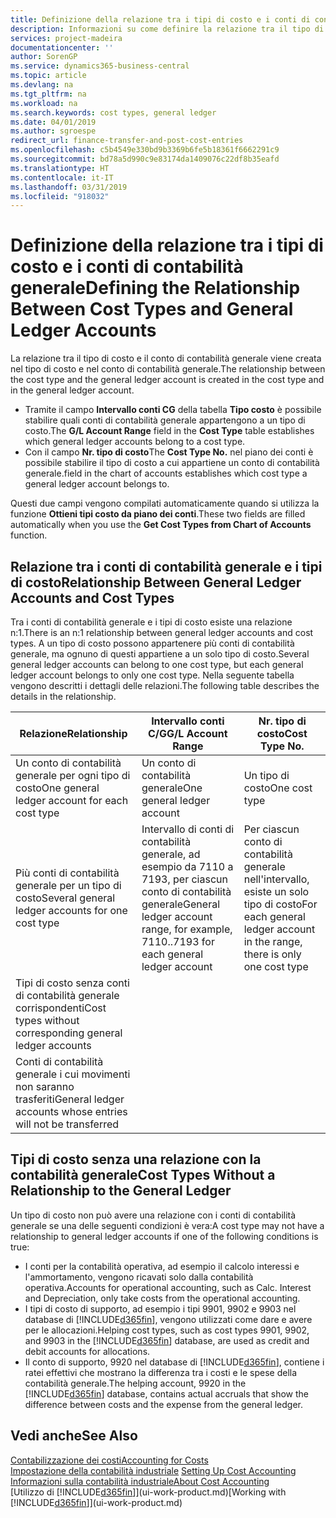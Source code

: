 ```yaml
---
title: Definizione della relazione tra i tipi di costo e i conti di contabilità generale | Microsoft Docs
description: Informazioni su come definire la relazione tra il tipo di costo e il conto di contabilità generale.
services: project-madeira
documentationcenter: ''
author: SorenGP
ms.service: dynamics365-business-central
ms.topic: article
ms.devlang: na
ms.tgt_pltfrm: na
ms.workload: na
ms.search.keywords: cost types, general ledger
ms.date: 04/01/2019
ms.author: sgroespe
redirect_url: finance-transfer-and-post-cost-entries
ms.openlocfilehash: c5b4549e330bd9b3369b6fe5b18361f6662291c9
ms.sourcegitcommit: bd78a5d990c9e83174da1409076c22df8b35eafd
ms.translationtype: HT
ms.contentlocale: it-IT
ms.lasthandoff: 03/31/2019
ms.locfileid: "918032"
---
```

# <a name="defining-the-relationship-between-cost-types-and-general-ledger-accounts"></a><span data-ttu-id="c99bb-103">Definizione della relazione tra i tipi di costo e i conti di contabilità generale</span><span class="sxs-lookup"><span data-stu-id="c99bb-103">Defining the Relationship Between Cost Types and General Ledger Accounts</span></span>
<span data-ttu-id="c99bb-104">La relazione tra il tipo di costo e il conto di contabilità generale viene creata nel tipo di costo e nel conto di contabilità generale.</span><span class="sxs-lookup"><span data-stu-id="c99bb-104">The relationship between the cost type and the general ledger account is created in the cost type and in the general ledger account.</span></span>  

* <span data-ttu-id="c99bb-105">Tramite il campo **Intervallo conti CG** della tabella **Tipo costo** è possibile stabilire quali conti di contabilità generale appartengono a un tipo di costo.</span><span class="sxs-lookup"><span data-stu-id="c99bb-105">The **G/L Account Range** field in the **Cost Type** table establishes which general ledger accounts belong to a cost type.</span></span>  
* <span data-ttu-id="c99bb-106">Con il campo **Nr. tipo di costo**</span><span class="sxs-lookup"><span data-stu-id="c99bb-106">The **Cost Type No.**</span></span> <span data-ttu-id="c99bb-107">nel piano dei conti è possibile stabilire il tipo di costo a cui appartiene un conto di contabilità generale.</span><span class="sxs-lookup"><span data-stu-id="c99bb-107">field in the chart of accounts establishes which cost type a general ledger account belongs to.</span></span>  

<span data-ttu-id="c99bb-108">Questi due campi vengono compilati automaticamente quando si utilizza la funzione **Ottieni tipi costo da piano dei conti**.</span><span class="sxs-lookup"><span data-stu-id="c99bb-108">These two fields are filled automatically when you use the **Get Cost Types from Chart of Accounts** function.</span></span>  

## <a name="relationship-between-general-ledger-accounts-and-cost-types"></a><span data-ttu-id="c99bb-109">Relazione tra i conti di contabilità generale e i tipi di costo</span><span class="sxs-lookup"><span data-stu-id="c99bb-109">Relationship Between General Ledger Accounts and Cost Types</span></span>  
<span data-ttu-id="c99bb-110">Tra i conti di contabilità generale e i tipi di costo esiste una relazione n:1.</span><span class="sxs-lookup"><span data-stu-id="c99bb-110">There is an n:1 relationship between general ledger accounts and cost types.</span></span> <span data-ttu-id="c99bb-111">A un tipo di costo possono appartenere più conti di contabilità generale, ma ognuno di questi appartiene a un solo tipo di costo.</span><span class="sxs-lookup"><span data-stu-id="c99bb-111">Several general ledger accounts can belong to one cost type, but each general ledger account belongs to only one cost type.</span></span> <span data-ttu-id="c99bb-112">Nella seguente tabella vengono descritti i dettagli delle relazioni.</span><span class="sxs-lookup"><span data-stu-id="c99bb-112">The following table describes the details in the relationship.</span></span>  

|<span data-ttu-id="c99bb-113">Relazione</span><span class="sxs-lookup"><span data-stu-id="c99bb-113">Relationship</span></span>|<span data-ttu-id="c99bb-114">**Intervallo conti C/G**</span><span class="sxs-lookup"><span data-stu-id="c99bb-114">**G/L Account Range**</span></span>|<span data-ttu-id="c99bb-115">**Nr. tipo di costo**</span><span class="sxs-lookup"><span data-stu-id="c99bb-115">**Cost Type No.**</span></span>|  
|------------------|------------------------------------------------|-------------------------------------------|  
|<span data-ttu-id="c99bb-116">Un conto di contabilità generale per ogni tipo di costo</span><span class="sxs-lookup"><span data-stu-id="c99bb-116">One general ledger account for each cost type</span></span>|<span data-ttu-id="c99bb-117">Un conto di contabilità generale</span><span class="sxs-lookup"><span data-stu-id="c99bb-117">One general ledger account</span></span>|<span data-ttu-id="c99bb-118">Un tipo di costo</span><span class="sxs-lookup"><span data-stu-id="c99bb-118">One cost type</span></span>|  
|<span data-ttu-id="c99bb-119">Più conti di contabilità generale per un tipo di costo</span><span class="sxs-lookup"><span data-stu-id="c99bb-119">Several general ledger accounts for one cost type</span></span>|<span data-ttu-id="c99bb-120">Intervallo di conti di contabilità generale, ad esempio da 7110 a 7193, per ciascun conto di contabilità generale</span><span class="sxs-lookup"><span data-stu-id="c99bb-120">General ledger account range, for example, 7110..7193 for each general ledger account</span></span>|<span data-ttu-id="c99bb-121">Per ciascun conto di contabilità generale nell'intervallo, esiste un solo tipo di costo</span><span class="sxs-lookup"><span data-stu-id="c99bb-121">For each general ledger account in the range, there is only one cost type</span></span>|  
|<span data-ttu-id="c99bb-122">Tipi di costo senza conti di contabilità generale corrispondenti</span><span class="sxs-lookup"><span data-stu-id="c99bb-122">Cost types without corresponding general ledger accounts</span></span>|<Empty>||  
|<span data-ttu-id="c99bb-123">Conti di contabilità generale i cui movimenti non saranno trasferiti</span><span class="sxs-lookup"><span data-stu-id="c99bb-123">General ledger accounts whose entries will not be transferred</span></span>||<Empty>|  

## <a name="cost-types-without-a-relationship-to-the-general-ledger"></a><span data-ttu-id="c99bb-124">Tipi di costo senza una relazione con la contabilità generale</span><span class="sxs-lookup"><span data-stu-id="c99bb-124">Cost Types Without a Relationship to the General Ledger</span></span>  
<span data-ttu-id="c99bb-125">Un tipo di costo non può avere una relazione con i conti di contabilità generale se una delle seguenti condizioni è vera:</span><span class="sxs-lookup"><span data-stu-id="c99bb-125">A cost type may not have a relationship to general ledger accounts if one of the following conditions is true:</span></span>  

* <span data-ttu-id="c99bb-126">I conti per la contabilità operativa, ad esempio il calcolo interessi e l'ammortamento, vengono ricavati solo dalla contabilità operativa.</span><span class="sxs-lookup"><span data-stu-id="c99bb-126">Accounts for operational accounting, such as Calc. Interest and Depreciation, only take costs from the operational accounting.</span></span>  
* <span data-ttu-id="c99bb-127">I tipi di costo di supporto, ad esempio i tipi 9901, 9902 e 9903 nel database di [!INCLUDE[d365fin](includes/d365fin_md.md)], vengono utilizzati come dare e avere per le allocazioni.</span><span class="sxs-lookup"><span data-stu-id="c99bb-127">Helping cost types, such as cost types 9901, 9902, and 9903 in the [!INCLUDE[d365fin](includes/d365fin_md.md)] database, are used as credit and debit accounts for allocations.</span></span>  
* <span data-ttu-id="c99bb-128">Il conto di supporto, 9920 nel database di [!INCLUDE[d365fin](includes/d365fin_md.md)], contiene i ratei effettivi che mostrano la differenza tra i costi e le spese della contabilità generale.</span><span class="sxs-lookup"><span data-stu-id="c99bb-128">The helping account, 9920 in the [!INCLUDE[d365fin](includes/d365fin_md.md)] database, contains actual accruals that show the difference between costs and the expense from the general ledger.</span></span>  

## <a name="see-also"></a><span data-ttu-id="c99bb-129">Vedi anche</span><span class="sxs-lookup"><span data-stu-id="c99bb-129">See Also</span></span>  
[<span data-ttu-id="c99bb-130">Contabilizzazione dei costi</span><span class="sxs-lookup"><span data-stu-id="c99bb-130">Accounting for Costs</span></span>](finance-manage-cost-accounting.md)  
<span data-ttu-id="c99bb-131">[Impostazione della contabilità industriale](finance-set-up-cost-accounting.md) </span><span class="sxs-lookup"><span data-stu-id="c99bb-131">[Setting Up Cost Accounting](finance-set-up-cost-accounting.md) </span></span>  
[<span data-ttu-id="c99bb-132">Informazioni sulla contabilità industriale</span><span class="sxs-lookup"><span data-stu-id="c99bb-132">About Cost Accounting</span></span>](finance-about-cost-accounting.md)  
<span data-ttu-id="c99bb-133">[Utilizzo di [!INCLUDE[d365fin](includes/d365fin_md.md)]](ui-work-product.md)</span><span class="sxs-lookup"><span data-stu-id="c99bb-133">[Working with [!INCLUDE[d365fin](includes/d365fin_md.md)]](ui-work-product.md)</span></span>
